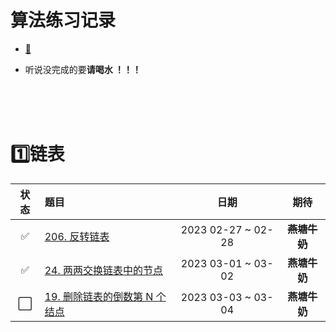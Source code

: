 # 算法练习记录

+ [:man:](https://gitee.com/wosongtx/leetcodex.git)

+ 听说没完成的要**请喝水 ！！！**

</br></br></br>



# :one:链表

|         状态         | 题目                                                         |        日期        |       期待       |
| :------------------: | :----------------------------------------------------------- | :----------------: | :--------------: |
|  :white_check_mark:  | [206. 反转链表](https://leetcode.cn/problems/reverse-linked-list/) | 2023 02-27 ~ 02-28 | ~~**燕塘牛奶**~~ |
|  :white_check_mark:  | [24. 两两交换链表中的节点](https://leetcode.cn/problems/swap-nodes-in-pairs/) | 2023 03-01 ~ 03-02 |   **燕塘牛奶**   |
| :white_large_square: | [19. 删除链表的倒数第 N 个结点](https://leetcode.cn/problems/remove-nth-node-from-end-of-list/) | 2023 03-03 ~ 03-04 |   **燕塘牛奶**   |

